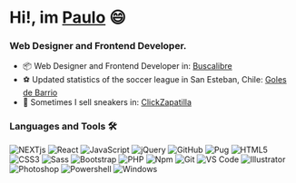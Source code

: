 # Hi!, im <a href="https://volatil.cl" target="_blank">Paulo</a> 😄

### Web Designer and Frontend Developer.

- 📦 Web Designer and Frontend Developer in: <a href="https://www.buscalibre.com/" target="_blank">Buscalibre</a>
- ⚽ Updated statistics of the soccer league in San Esteban, Chile: <a href="https://www.golesdebarrio.cl/" target="_blank">Goles de Barrio</a>
- 👟 Sometimes I sell sneakers in: <a href="https://clickzapatilla.cl/" target="_blank">ClickZapatilla</a>
<!--
- 😷 Delivering information about the pandemic in: <a href="https://www.infocovid19.cl/" target="_blank">InfoCOVID19</a>
-->

### Languages and Tools 🛠 

![NEXTjs](https://img.shields.io/badge/-NEXTjs-FFFFFF?style=flat-square&logo=vercel&logoColor=000000)
![React](https://img.shields.io/badge/-React-61DAFB?style=flat-square&logo=react&logoColor=000000)
![JavaScript](https://img.shields.io/badge/-JavaScript-F7DF1E?style=flat-square&logo=javascript&logoColor=000000)
![jQuery](https://img.shields.io/badge/-jQuery-%0769AD?style=flat-square&logo=jquery&logoColor=ffffff&color=0769AD)
![GitHub](https://img.shields.io/badge/-GitHub-181717?style=flat-square&logo=github)
![Pug](https://img.shields.io/badge/-Pug-%0769AD?style=flat-square&logo=pug&logoColor=ffffff&color=a86454)
![HTML5](https://img.shields.io/badge/-HTML5-%23E44D27?style=flat-square&logo=html5&logoColor=ffffff)
![CSS3](https://img.shields.io/badge/-CSS3-%231572B6?style=flat-square&logo=css3)
![Sass](https://img.shields.io/badge/-Sass-%23CC6699?style=flat-square&logo=sass&logoColor=ffffff)
![Bootstrap](https://img.shields.io/badge/-Bootstrap-563D7C?style=flat-square&logo=Bootstrap&logoColor=ffffff)
![PHP](https://img.shields.io/badge/-php-563D7C?style=flat-square&logo=php&logoColor=8892BF)
![Npm](https://img.shields.io/badge/-npm-CB3837?style=flat-square&logo=npm)
![Git](https://img.shields.io/badge/-Git-%23F05032?style=flat-square&logo=git&logoColor=%23ffffff)
![VS Code](http://img.shields.io/badge/-VS%20Code-007ACC?style=flat-square&logo=visual-studio-code&logoColor=ffffff)
![Illustrator](http://img.shields.io/badge/-Illustrator-FF9A00?style=flat-square&logo=Adobe-Illustrator&logoColor=ffffff)
![Photoshop](http://img.shields.io/badge/-Photoshop-31A8FF?style=flat-square&logo=Adobe-Photoshop&logoColor=ffffff)
![Powershell](http://img.shields.io/badge/-Powershell-5391FE?style=flat-square&logo=powershell&logoColor=ffffff)
![Windows](http://img.shields.io/badge/-Windows-0078D6?style=flat-square&logo=windows&logoColor=ffffff)


<!-- ![Angular](https://img.shields.io/badge/-Angular-DD0031?style=flat-square&logo=Angular&logoColor=ffffff) -->
<!-- ![Nodejs](https://img.shields.io/badge/-Node.js-339933?style=flat-square&logo=Node.js&logoColor=ffffff) -->
<!-- ![Firebase](https://img.shields.io/badge/-Firebase-FFCA28?style=flat-square&logo=firebase&logoColor=ffffff) -->
<!--![Markdown](https://img.shields.io/badge/-Markdown-000000?style=flat-square&logo=markdown)-->
<!--![Java](http://img.shields.io/badge/-Java-5B4638?style=flat-square&logo=java&logoColor=ffffff)-->
<!--![C](http://img.shields.io/badge/-C-A8B9CC?style=flat-square&logo=c&logoColor=ffffff)-->
<!--![Python](http://img.shields.io/badge/-Python-3776AB?style=flat-square&logo=python&logoColor=ffffff)-->
<!--![Microsoft Sql Server](https://img.shields.io/badge/-Sql%20Server-CC2927?style=flat-square&logo=microsoft-sql-server&logoColor=ffffff)-->
<!--![GitLab](https://img.shields.io/badge/-GitLab-FCA121?style=flat-square&logo=gitlab)-->
<!--![Eclipse-IDE](http://img.shields.io/badge/-Eclipse-2C2255?style=flat-square&logo=eclipse&logoColor=ffffff)-->
